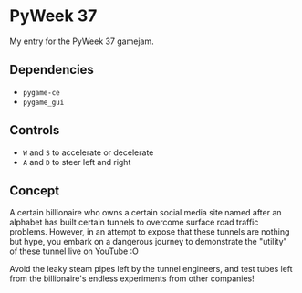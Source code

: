 # PyWeek 37

My entry for the PyWeek 37 gamejam.

## Dependencies

- `pygame-ce`
- `pygame_gui`

## Controls

- `W` and `S` to accelerate or decelerate
- `A` and `D` to steer left and right

## Concept

A certain billionaire who owns a certain social media site named after an
alphabet has built certain tunnels to overcome surface road traffic problems.
However, in an attempt to expose that these tunnels are nothing but hype, you
embark on a dangerous journey to demonstrate the "utility" of these tunnel
live on YouTube :O

Avoid the leaky steam pipes left by the tunnel engineers, and test tubes left
from the billionaire's endless experiments from other companies!
